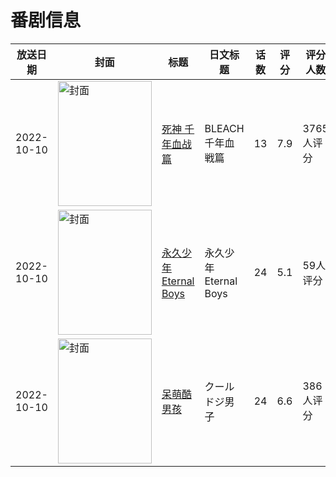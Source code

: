 # 番剧信息

|放送日期|封面|标题|日文标题|话数|评分|评分人数|
|---|---|---|---|---|---|---|
|2022-10-10|<img src="//lain.bgm.tv/pic/cover/c/b7/58/302286_s3o3E.jpg" alt="封面" style="width:150px;height:200px;object-fit:cover;">|[死神 千年血战篇](https://bangumi.tv/subject/302286)|BLEACH 千年血戦篇|13|7.9|3765人评分|
|2022-10-10|<img src="//lain.bgm.tv/pic/cover/c/b1/d4/374563_Im0DG.jpg" alt="封面" style="width:150px;height:200px;object-fit:cover;">|[永久少年 Eternal Boys](https://bangumi.tv/subject/374563)|永久少年 Eternal Boys|24|5.1|59人评分|
|2022-10-10|<img src="//lain.bgm.tv/pic/cover/c/9d/de/378860_q0N79.jpg" alt="封面" style="width:150px;height:200px;object-fit:cover;">|[呆萌酷男孩](https://bangumi.tv/subject/378860)|クールドジ男子|24|6.6|386人评分|
